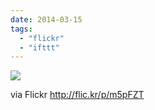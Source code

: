```yaml
---
date: 2014-03-15
tags: 
  - "flickr"
  - "ifttt"
---
```


![](http://farm8.staticflickr.com/7299/13177023473_954d13d62d_b.jpg)  

  
  
via Flickr http://flic.kr/p/m5pFZT
